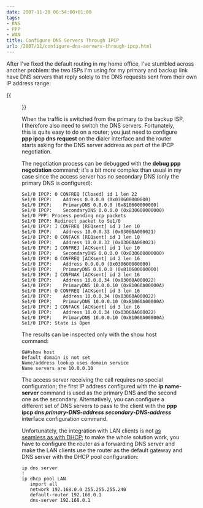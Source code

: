 ```yaml
---
date: 2007-11-28 06:54:00+01:00
tags:
- DNS
- PPP
- WAN
title: Configure DNS Servers Through IPCP
url: /2007/11/configure-dns-servers-through-ipcp.html
---
```

After I\'ve fixed the default routing in my home office, I\'ve stumbled across another problem: the two ISPs I\'m using for my primary and backup link have DNS servers that reply solely to the DNS requests sent from their own IP address range:

{{<figure src="/2007/11/homeSetupDNS.jpg">}}

When the traffic is switched from the primary to the backup ISP, I therefore also need to switch the DNS servers. Fortunately, this is quite easy to do on a router; you just need to configure **ppp ipcp dns request** on the dialer interface and the router starts asking for the DNS server address as part of the IPCP negotiation.
<!--more-->
The negotiation process can be debugged with the **debug ppp negotiation** command; it\'s a bit more complex than usual in my case since the access server has no secondary DNS (only the primary DNS is configured):

``` {.code}
Se1/0 IPCP: O CONFREQ [Closed] id 1 len 22
Se1/0 IPCP:    Address 0.0.0.0 (0x030600000000)
Se1/0 IPCP:    PrimaryDNS 0.0.0.0 (0x810600000000)
Se1/0 IPCP:    SecondaryDNS 0.0.0.0 (0x830600000000)
Se1/0 PPP: Process pending ncp packets
Se1/0 IPCP: Redirect packet to Se1/0
Se1/0 IPCP: I CONFREQ [REQsent] id 1 len 10
Se1/0 IPCP:    Address 10.0.0.33 (0x03060A000021)
Se1/0 IPCP: O CONFACK [REQsent] id 1 len 10
Se1/0 IPCP:    Address 10.0.0.33 (0x03060A000021)
Se1/0 IPCP: I CONFREJ [ACKsent] id 1 len 10
Se1/0 IPCP:    SecondaryDNS 0.0.0.0 (0x830600000000)
Se1/0 IPCP: O CONFREQ [ACKsent] id 2 len 16
Se1/0 IPCP:    Address 0.0.0.0 (0x030600000000)
Se1/0 IPCP:    PrimaryDNS 0.0.0.0 (0x810600000000)
Se1/0 IPCP: I CONFNAK [ACKsent] id 2 len 16
Se1/0 IPCP:    Address 10.0.0.34 (0x03060A000022)
Se1/0 IPCP:    PrimaryDNS 10.0.0.10 (0x81060A00000A)
Se1/0 IPCP: O CONFREQ [ACKsent] id 3 len 16
Se1/0 IPCP:    Address 10.0.0.34 (0x03060A000022)
Se1/0 IPCP:    PrimaryDNS 10.0.0.10 (0x81060A00000A)
Se1/0 IPCP: I CONFACK [ACKsent] id 3 len 16
Se1/0 IPCP:    Address 10.0.0.34 (0x03060A000022)
Se1/0 IPCP:    PrimaryDNS 10.0.0.10 (0x81060A00000A)
Se1/0 IPCP: State is Open
```

The results can be inspected only with the show host command:

``` {.code}
GW#show host
Default domain is not set
Name/address lookup uses domain service
Name servers are 10.0.0.10
```

The access server receiving the call requires no special configuration; the first IP address configured with the **ip name-server** command is used as the primary DNS and the second one as the secondary. Alternatively, you can configure a different set of DNS servers to pass to the client with the **ppp ipcp dns *primary-DNS-address secondary-DNS-address*** interface configuration command.

Unfortunately, the integration with LAN clients is not [as seamless as with DHCP](https://blog.ipspace.net/2007/08/import-dhcp-options-from-upstream-dhcp.html); to make the whole solution work, you have to configure the router as a forwarding DNS server and make the LAN clients use the router as the default gateway and DNS server with the DHCP pool configuration:

``` {.code}
ip dns server
!
ip dhcp pool LAN
   import all
   network 192.168.0.0 255.255.255.240
   default-router 192.168.0.1
   dns-server 192.168.0.1
```
